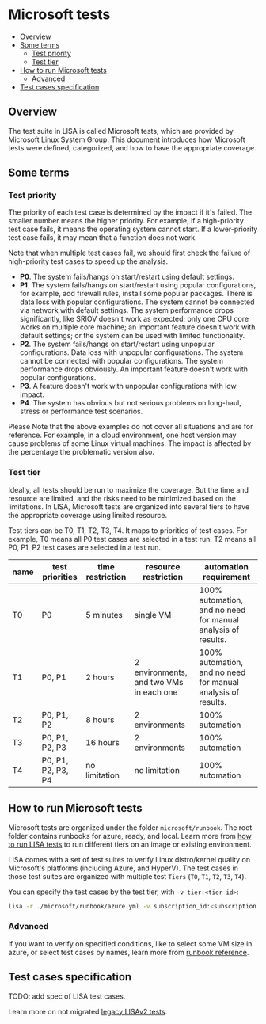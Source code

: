 # Microsoft tests

- [Overview](#overview)
- [Some terms](#some-terms)
  - [Test priority](#test-priority)
  - [Test tier](#test-tier)
- [How to run Microsoft tests](#how-to-run-microsoft-tests)
  - [Advanced](#advanced)
- [Test cases specification](#test-cases-specification)

## Overview

The test suite in LISA is called Microsoft tests, which are provided by
Microsoft Linux System Group. This document introduces how Microsoft tests were
defined, categorized, and how to have the appropriate coverage.

## Some terms

### Test priority

The priority of each test case is determined by the impact if it's failed. The
smaller number means the higher priority. For example, if a high-priority test
case fails, it means the operating system cannot start. If a lower-priority test
case fails, it may mean that a function does not work.

Note that when multiple test cases fail, we should first check the failure of
high-priority test cases to speed up the analysis.

- **P0**. The system fails/hangs on start/restart using default settings.
- **P1**. The system fails/hangs on start/restart using popular configurations,
  for example, add firewall rules, install some popular packages. There is data
  loss with popular configurations. The system cannot be connected via network
  with default settings. The system performance drops significantly, like SRIOV
  doesn't work as expected; only one CPU core works on multiple core machine; an
  important feature doesn't work with default settings; or the system can be
  used with limited functionality.
- **P2**. The system fails/hangs on start/restart using unpopular
  configurations. Data loss with unpopular configurations. The system cannot be
  connected with popular configurations. The system performance drops obviously.
  An important feature doesn't work with popular configurations.
- **P3**. A feature doesn't work with unpopular configurations with low impact.
- **P4**. The system has obvious but not serious problems on long-haul, stress
  or performance test scenarios.

Please Note that the above examples do not cover all situations and are for
reference. For example, in a cloud environment, one host version may cause
problems of some Linux virtual machines. The impact is affected by the
percentage the problematic version also.

### Test tier

Ideally, all tests should be run to maximize the coverage. But the time and
resource are limited, and the risks need to be minimized based on the
limitations. In LISA, Microsoft tests are organized into several tiers to have
the appropriate coverage using limited resource.

Test tiers can be T0, T1, T2, T3, T4. It maps to priorities of test cases. For
example, T0 means all P0 test cases are selected in a test run. T2 means all P0,
P1, P2 test cases are selected in a test run.

| name | test priorities    | time restriction | resource restriction                    | automation requirement                                       |
| ---- | ------------------ | ---------------- | --------------------------------------- | ------------------------------------------------------------ |
| T0   | P0                 | 5 minutes        | single VM                               | 100% automation, and no need for manual analysis of results. |
| T1   | P0, P1             | 2 hours          | 2 environments, and two VMs in each one | 100% automation, and no need for manual analysis of results. |
| T2   | P0, P1, P2         | 8 hours          | 2 environments                          | 100% automation                                              |
| T3   | P0, P1, P2, P3     | 16 hours         | 2 environments                          | 100% automation                                              |
| T4   | P0, P1, P2, P3, P4 | no limitation    | no limitation                           | 100% automation                                              |

## How to run Microsoft tests

Microsoft tests are organized under the folder `microsoft/runbook`. The root
folder contains runbooks for azure, ready, and local. Learn more from [how to
run LISA tests](run.md) to run different tiers on an image or existing
environment.

LISA comes with a set of test suites to verify Linux distro/kernel quality on
Microsoft's platforms (including Azure, and HyperV). The test cases in those
test suites are organized with multiple test `Tiers` (`T0`, `T1`, `T2`, `T3`,
`T4`). 

You can specify the test cases by the test tier, with `-v tier:<tier id>`:

```bash
lisa -r ./microsoft/runbook/azure.yml -v subscription_id:<subscription id> -v "admin_private_key_file:<private key file>" -v tier:<tier id>
```

### Advanced

If you want to verify on specified conditions, like to select some VM size in
azure, or select test cases by names, learn more from [runbook
reference](runbook.md).

## Test cases specification

TODO: add spec of LISA test cases.

Learn more on not migrated [legacy LISAv2
tests](https://github.com/microsoft/lisa/blob/master/Documents/LISAv2-TestCase-Statistics.md).
